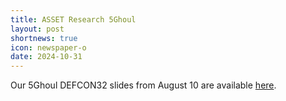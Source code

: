 ```yaml
---
title: ASSET Research 5Ghoul
layout: post
shortnews: true
icon: newspaper-o
date: 2024-10-31
---
```

<p style="text-align:justify">
Our 5Ghoul DEFCON32 slides from August 10 are available 
<a target="_blank" href="https://asset-group.github.io/disclosures/5ghoul/5GhoulDefcon32Demo.pptx" >here</a>.
</p>
